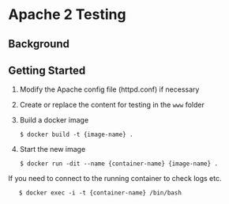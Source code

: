 # Apache 2 Testing 
## Background

## Getting Started

1. Modify the Apache config file (httpd.conf) if necessary
1. Create or replace the content for testing in the `www` folder    
1. Build a docker image 

       $ docker build -t {image-name} .
1. Start the new image
       
       $ docker run -dit --name {container-name} {image-name} .

If you need to connect to the running container to check logs etc.

       $ docker exec -i -t {container-name} /bin/bash